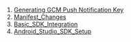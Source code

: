 1. [Generating GCM Push Notification Key](Generating_GCM_Push_Notification_Key.md)
2. [Manifest_Changes](Manifest_Changes.md)
3. [Basic_SDK_Integration](Basic_SDK_Integration.md)
4. [Android_Studio_SDK_Setup](Android_Studio_SDK_Setup.md)
